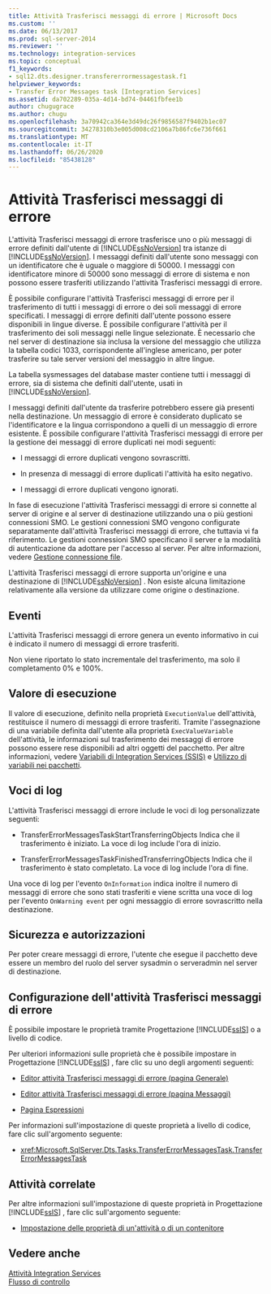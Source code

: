 ```yaml
---
title: Attività Trasferisci messaggi di errore | Microsoft Docs
ms.custom: ''
ms.date: 06/13/2017
ms.prod: sql-server-2014
ms.reviewer: ''
ms.technology: integration-services
ms.topic: conceptual
f1_keywords:
- sql12.dts.designer.transfererrormessagestask.f1
helpviewer_keywords:
- Transfer Error Messages task [Integration Services]
ms.assetid: da702289-035a-4d14-bd74-04461fbfee1b
author: chugugrace
ms.author: chugu
ms.openlocfilehash: 3a70942ca364e3d49dc26f9856587f9402b1ec07
ms.sourcegitcommit: 34278310b3e005d008cd2106a7b86fc6e736f661
ms.translationtype: MT
ms.contentlocale: it-IT
ms.lasthandoff: 06/26/2020
ms.locfileid: "85438128"
---
```

# <a name="transfer-error-messages-task"></a>Attività Trasferisci messaggi di errore
  L'attività Trasferisci messaggi di errore trasferisce uno o più messaggi di errore definiti dall'utente di [!INCLUDE[ssNoVersion](../../includes/ssnoversion-md.md)] tra istanze di [!INCLUDE[ssNoVersion](../../includes/ssnoversion-md.md)]. I messaggi definiti dall'utente sono messaggi con un identificatore che è uguale o maggiore di 50000. I messaggi con identificatore minore di 50000 sono messaggi di errore di sistema e non possono essere trasferiti utilizzando l'attività Trasferisci messaggi di errore.  
  
 È possibile configurare l'attività Trasferisci messaggi di errore per il trasferimento di tutti i messaggi di errore o dei soli messaggi di errore specificati. I messaggi di errore definiti dall'utente possono essere disponibili in lingue diverse. È possibile configurare l'attività per il trasferimento dei soli messaggi nelle lingue selezionate. È necessario che nel server di destinazione sia inclusa la versione del messaggio che utilizza la tabella codici 1033, corrispondente all'inglese americano, per poter trasferire su tale server versioni del messaggio in altre lingue.  
  
 La tabella sysmessages del database master contiene tutti i messaggi di errore, sia di sistema che definiti dall'utente, usati in [!INCLUDE[ssNoVersion](../../includes/ssnoversion-md.md)].  
  
 I messaggi definiti dall'utente da trasferire potrebbero essere già presenti nella destinazione. Un messaggio di errore è considerato duplicato se l'identificatore e la lingua corrispondono a quelli di un messaggio di errore esistente. È possibile configurare l'attività Trasferisci messaggi di errore per la gestione dei messaggi di errore duplicati nei modi seguenti:  
  
-   I messaggi di errore duplicati vengono sovrascritti.  
  
-   In presenza di messaggi di errore duplicati l'attività ha esito negativo.  
  
-   I messaggi di errore duplicati vengono ignorati.  
  
 In fase di esecuzione l'attività Trasferisci messaggi di errore si connette al server di origine e al server di destinazione utilizzando una o più gestioni connessioni SMO. Le gestioni connessioni SMO vengono configurate separatamente dall'attività Trasferisci messaggi di errore, che tuttavia vi fa riferimento. Le gestioni connessioni SMO specificano il server e la modalità di autenticazione da adottare per l'accesso al server. Per altre informazioni, vedere [Gestione connessione file](../connection-manager/smo-connection-manager.md).  
  
 L'attività Trasferisci messaggi di errore supporta un'origine e una destinazione di [!INCLUDE[ssNoVersion](../../includes/ssnoversion-md.md)] . Non esiste alcuna limitazione relativamente alla versione da utilizzare come origine o destinazione.  
  
## <a name="events"></a>Eventi  
 L'attività Trasferisci messaggi di errore genera un evento informativo in cui è indicato il numero di messaggi di errore trasferiti.  
  
 Non viene riportato lo stato incrementale del trasferimento, ma solo il completamento 0% e 100%.  
  
## <a name="execution-value"></a>Valore di esecuzione  
 Il valore di esecuzione, definito nella proprietà `ExecutionValue` dell'attività, restituisce il numero di messaggi di errore trasferiti. Tramite l'assegnazione di una variabile definita dall'utente alla proprietà `ExecValueVariable` dell'attività, le informazioni sul trasferimento dei messaggi di errore possono essere rese disponibili ad altri oggetti del pacchetto. Per altre informazioni, vedere [Variabili di Integration Services &#40;SSIS&#41;](../integration-services-ssis-variables.md) e [Utilizzo di variabili nei pacchetti](../use-variables-in-packages.md).  
  
## <a name="log-entries"></a>Voci di log  
 L'attività Trasferisci messaggi di errore include le voci di log personalizzate seguenti:  
  
-   TransferErrorMessagesTaskStartTransferringObjects    Indica che il trasferimento è iniziato. La voce di log include l'ora di inizio.  
  
-   TransferErrorMessagesTaskFinishedTransferringObjects    Indica che il trasferimento è stato completato. La voce di log include l'ora di fine.  
  
 Una voce di log per l'evento `OnInformation` indica inoltre il numero di messaggi di errore che sono stati trasferiti e viene scritta una voce di log per l'evento `OnWarning event` per ogni messaggio di errore sovrascritto nella destinazione.  
  
## <a name="security-and-permissions"></a>Sicurezza e autorizzazioni  
 Per poter creare messaggi di errore, l'utente che esegue il pacchetto deve essere un membro del ruolo del server sysadmin o serveradmin nel server di destinazione.  
  
## <a name="configuration-of-the-transfer-error-messages-task"></a>Configurazione dell'attività Trasferisci messaggi di errore  
 È possibile impostare le proprietà tramite Progettazione [!INCLUDE[ssIS](../../includes/ssis-md.md)] o a livello di codice.  
  
 Per ulteriori informazioni sulle proprietà che è possibile impostare in Progettazione [!INCLUDE[ssIS](../../includes/ssis-md.md)] , fare clic su uno degli argomenti seguenti:  
  
-   [Editor attività Trasferisci messaggi di errore &#40;pagina Generale&#41;](../general-page-of-integration-services-designers-options.md)  
  
-   [Editor attività Trasferisci messaggi di errore &#40;pagina Messaggi&#41;](../transfer-error-messages-task-editor-messages-page.md)  
  
-   [Pagina Espressioni](../expressions/expressions-page.md)  
  
 Per informazioni sull'impostazione di queste proprietà a livello di codice, fare clic sull'argomento seguente:  
  
-   <xref:Microsoft.SqlServer.Dts.Tasks.TransferErrorMessagesTask.TransferErrorMessagesTask>  
  
## <a name="related-tasks"></a>Attività correlate  
 Per altre informazioni sull'impostazione di queste proprietà in Progettazione [!INCLUDE[ssIS](../../includes/ssis-md.md)] , fare clic sull'argomento seguente:  
  
-   [Impostazione delle proprietà di un'attività o di un contenitore](../set-the-properties-of-a-task-or-container.md)  
  
## <a name="see-also"></a>Vedere anche  
 [Attività Integration Services](integration-services-tasks.md)   
 [Flusso di controllo](control-flow.md)  
  
  
